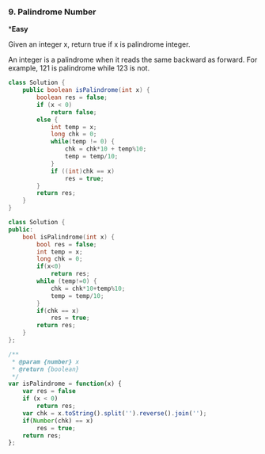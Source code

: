 ### 9. Palindrome Number

***Easy**

Given an integer x, return true if x is palindrome integer.

An integer is a palindrome when it reads the same backward as forward. For example, 121 is palindrome while 123 is not.

```Java
class Solution {
    public boolean isPalindrome(int x) {
        boolean res = false;
        if (x < 0)
            return false;
        else {
            int temp = x;
            long chk = 0;
            while(temp != 0) {
                chk = chk*10 + temp%10;
                temp = temp/10;
            }
            if ((int)chk == x)
                res = true;
        }
        return res;
    }
}
```
```c++
class Solution {
public:
    bool isPalindrome(int x) {
        bool res = false;
        int temp = x;
        long chk = 0;
        if(x<0)
            return res;
        while (temp!=0) {
            chk = chk*10+temp%10;
            temp = temp/10;
        }
        if(chk == x)
            res = true;
        return res;
    }
};
````
```JavaScript
/**
 * @param {number} x
 * @return {boolean}
 */
var isPalindrome = function(x) {
    var res = false
    if (x < 0)
        return res;
    var chk = x.toString().split('').reverse().join('');
    if(Number(chk) == x)
        res = true;
    return res;
};
```
